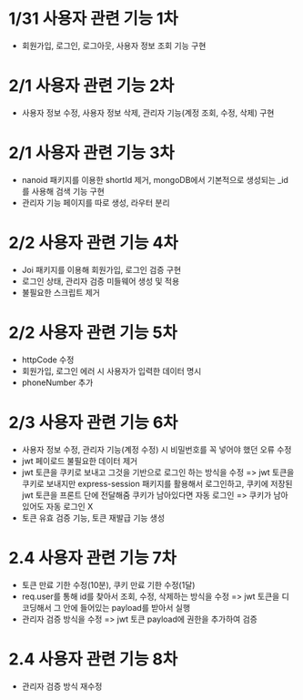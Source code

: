 # 1/31 사용자 관련 기능 1차
- 회원가입, 로그인, 로그아웃, 사용자 정보 조회 기능 구현

# 2/1 사용자 관련 기능 2차
- 사용자 정보 수정, 사용자 정보 삭제, 관리자 기능(계정 조회, 수정, 삭제) 구현

# 2/1 사용자 관련 기능 3차
- nanoid 패키지를 이용한 shortId 제거, mongoDB에서 기본적으로 생성되는 _id를 사용해 검색 기능 구현
- 관리자 기능 페이지를 따로 생성, 라우터 분리

# 2/2 사용자 관련 기능 4차
- Joi 패키지를 이용해 회원가입, 로그인 검증 구현
- 로그인 상태, 관리자 검증 미들웨어 생성 및 적용
- 불필요한 스크립트 제거

# 2/2 사용자 관련 기능 5차
- httpCode 수정
- 회원가입, 로그인 에러 시 사용자가 입력한 데이터 명시
- phoneNumber 추가

# 2/3 사용자 관련 기능 6차
- 사용자 정보 수정, 관리자 기능(계정 수정) 시 비밀번호를 꼭 넣어야 했던 오류 수정
- jwt 페이로드 불필요한 데이터 제거
- jwt 토큰을 쿠키로 보내고 그것을 기반으로 로그인 하는 방식을 수정
  => jwt 토큰을 쿠키로 보내지만 express-session 패키지를 활용해서 로그인하고,    쿠키에 저장된 jwt 토큰을 프론트 단에 전달해줌
  쿠키가 남아있다면 자동 로그인 => 쿠키가 남아있어도 자동 로그인 X
- 토큰 유효 검증 기능, 토큰 재발급 기능 생성

# 2.4 사용자 관련 기능 7차
- 토큰 만료 기한 수정(10분), 쿠키 만료 기한 수정(1달)
- req.user를 통해 id를 찾아서 조회, 수정, 삭제하는 방식을 수정
  => jwt 토큰을 디코딩해서 그 안에 들어있는 payload를 받아서 실행
- 관리자 검증 방식을 수정 => jwt 토큰 payload에 권한을 추가하여 검증

# 2.4 사용자 관련 기능 8차
- 관리자 검증 방식 재수정